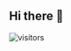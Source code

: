 ## Hi there 👋
![visitors](https://visitor-badge.glitch.me/badge?page_id=PhysicsZhang.PhysicsZhang&left_color=green&right_color=red)
<!--
**PhysicsZhang/PhysicsZhang** is a ✨ _special_ ✨ repository because its `README.md` (this file) appears on your GitHub profile.

Here are some ideas to get you started:

- 🔭 I’m currently working on ...
- 🌱 I’m currently learning ...
- 👯 I’m looking to collaborate on ...
- 🤔 I’m looking for help with ...
- 💬 Ask me about ...
- 📫 How to reach me: ...
- 😄 Pronouns: ...
- ⚡ Fun fact: ...
-->
